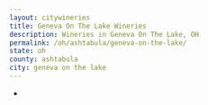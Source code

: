 ```yaml
---
layout: citywineries
title: Geneva On The Lake Wineries
description: Wineries in Geneva On The Lake, OH
permalink: /oh/ashtabula/geneva-on-the-lake/
state: oh
county: ashtabula
city: geneva on the lake
---
```

-
